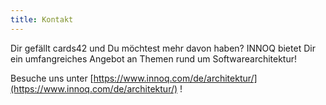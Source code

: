 ```yaml
---
title: Kontakt
---
```

Dir gefällt cards42 und Du möchtest mehr davon haben? INNOQ bietet Dir ein umfangreiches Angebot an Themen rund um Softwarearchitektur!

Besuche uns unter [https://www.innoq.com/de/architektur/](https://www.innoq.com/de/architektur/) !